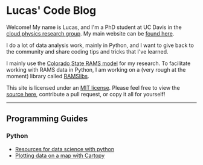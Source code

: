 # Lucas' Code Blog
Welcome! My name is Lucas, and I'm a PhD student at UC Davis in the [cloud physics research group](https://adele.faculty.ucdavis.edu/). My main website can be [found here](https://lucassterzinger.com). 

I do a lot of data analysis work, mainly in Python, and I want to give back to the community and share coding tips and tricks that I've learned. 

I mainly use the [Colorado State RAMS model](https://vandenheever.atmos.colostate.edu/vdhpage/rams.php) for my research. To facilitate working with RAMS data in Python, I am working on a (very rough at the moment) library called [RAMSlibs](https://github.com/lsterzinger/ramslibs).

This site is licensed under an [MIT license](LICENSE.md). Please feel free to view the [source here](https://github.com/lsterzinger/codeblog), contribute a pull request, or copy it all for yourself!

---
## Programming Guides
### Python
* [Resources for data science with python](./python_resources/resources.md)
* [Plotting data on a map with Cartopy](./map_plotting/plot_map.html)
